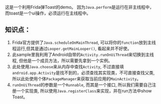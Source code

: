 这是一个利用Frida弹Toast的demo。
因为`Java.perform`是运行在非主线程中，而toast是一个ui操作，必须运行在主线程中。
## 知识点：
1. Frida官方提供了`Java.scheduleOnMainThread`, 可以将你的`function`放到主线程运行,但其是通过`Looper.getMainLooper()`, 看起来并不好使。
2. 此sample里我利用了Android自带的`Activity.runOnUiThread`来切换到主线程, 但他是一个成员方法，所以需要先拿到一个实例。
3. 此处使用`Java.choose`来从内存中查找`Activity`, 不过直接填`android.app.Activity`是找不到的，必须查找其实现类，不可直接查找父类, 所以此处使用个体`PackageManager`来获取当前应用的`MainActivity`。
4. `runOnUiThread`的参数是一个`Runnable`, 而其是一个接口, 所以我们需要自己注册一个实现类, 所以使用`Java.registerClass`来实现，并在run方法中show Toast。
